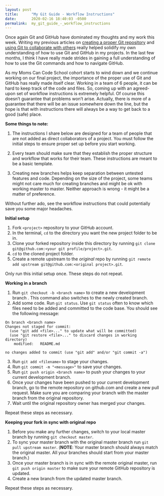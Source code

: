 ```yaml
---
layout: post
title:      "My Git Guide - Workflow Instructions"
date:       2020-02-16 18:40:03 -0500
permalink:  my_git_guide_-_workflow_instructions
---
```




Once again Git and GitHub have dominated my thoughts and my work this week.  Writing my previous articles on [creating a proper Git repository](http://yescano.com/my_git_guide_-_steps_to_creating_a_proper_git_repository) and [using Git to collaborate with others](http://yescano.com/my_git_guide_-_guidelines_to_using_git_and_github_with_collaborators) really helped solidify my own understanding of how to use Git and GitHub in my projects.  In the last few months, I think I have really made strides in gaining a full understanding of how to use the Git commands and how to navigate GitHub.

As my Moms Can Code School cohort starts to wind down and we continue working on our final project, the importance of the proper use of Git and GitHub has really made itself clear.  Working in a team of 6 people, it can be hard to keep track of the code and files.  So, coming up with an agreed-upon set of workflow instructions is extremely helpful.  Of course this doesn’t guarantee that problems won’t arise.  Actually, there is more of a guarantee that there will be an issue somewhere down the line, but the hope is that with instructions there will always be a way to get back to a good (safe) place.

**Some things to note:**
1. The instructions I share below are designed for a team of people that are not added as direct collaborators of a project.  You must follow the initial steps to ensure proper set up before you start working.

2. Every team should make sure that they establish the proper structure and workflow that works for their team.  These instructions are meant to be a basic template. 

3. Creating new branches helps keep separation between untested features and code.  Depending on the size of the project, some teams might not care much for creating branches and might be ok with working master to master.  Neither approach is wrong - it might be a matter of preference. 

Without further ado, see the workflow instructions that could potentially save you some major headaches.

**Initial setup**

1. Fork `<project>` repository to your GitHub account.
2. In the terminal, `cd` to the directory you want the new project folder to be in.
3. Clone your forked repository inside this directory by running `git clone git@github.com:<your git profile/project>.git`.
4. `cd` to the cloned project folder. 
5. Create a remote upstream to the *original* repo by running `git remote add upstream git@github.com:<original project>.git`.

Only run this initial setup once. These steps do not repeat.

**Working in a branch** 

1. Run `git checkout -b <branch name>` to create a new development branch . This command also switches to the newly created branch.
2. Add some code.  Run `git status`.  Use `git status` often to know which files need to be added and committed to the code base.  You should see the following message:

```
On branch <branch name>
Changes not staged for commit:
  (use "git add <file>..." to update what will be committed)
  (use "git restore <file>..." to discard changes in working directory)
	modified:   README.md

no changes added to commit (use "git add" and/or "git commit -a")
```

3. Run `git add <filename>` to stage your changes.
4. Run `git commit -m "<message>"`  to save your changes.
5. Run `git push origin <branch name>` to push your changes to your current development branch.
6. Once your changes have been pushed to your current development branch, go to the remote repository on github.com and create a new pull request. Make sure you are comparing your branch with the master branch from the original repository.
7. Wait until the original repository owner has merged your changes.

Repeat these steps as necessary.

**Keeping your fork in sync with original repo**

1. Before you make any further changes, switch to your local master branch by running `git checkout master`.
2. To sync your master branch with the original master branch run `git pull upstream master`. (**NOTE**: Your master branch should always match the original master. All your branches should start from your master branch.)
3. Once your master branch is in sync with the remote original master, run `git push origin master` to make sure your remote GitHub repository is updated.
4. Create a new branch from the updated master branch.

Repeat these steps as necessary.

